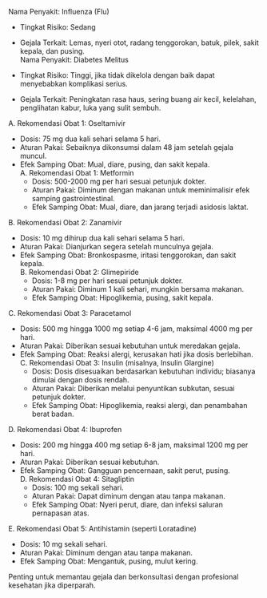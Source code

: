 Nama Penyakit: Influenza (Flu)  
- Tingkat Risiko: Sedang  
- Gejala Terkait: Lemas, nyeri otot, radang tenggorokan, batuk, pilek, sakit kepala, dan pusing.  
Nama Penyakit: Diabetes Melitus  

- Tingkat Risiko: Tinggi, jika tidak dikelola dengan baik dapat menyebabkan komplikasi serius.  
- Gejala Terkait: Peningkatan rasa haus, sering buang air kecil, kelelahan, penglihatan kabur, luka yang sulit sembuh.  

A. Rekomendasi Obat 1: Oseltamivir  
- Dosis: 75 mg dua kali sehari selama 5 hari.  
- Aturan Pakai: Sebaiknya dikonsumsi dalam 48 jam setelah gejala muncul.  
- Efek Samping Obat: Mual, diare, pusing, dan sakit kepala.  
A. Rekomendasi Obat 1: Metformin  
  - Dosis: 500-2000 mg per hari sesuai petunjuk dokter.  
  - Aturan Pakai: Diminum dengan makanan untuk meminimalisir efek samping gastrointestinal.  
  - Efek Samping Obat: Mual, diare, dan jarang terjadi asidosis laktat.  

B. Rekomendasi Obat 2: Zanamivir  
- Dosis: 10 mg dihirup dua kali sehari selama 5 hari.  
- Aturan Pakai: Dianjurkan segera setelah munculnya gejala.  
- Efek Samping Obat: Bronkospasme, iritasi tenggorokan, dan sakit kepala.  
B. Rekomendasi Obat 2: Glimepiride  
  - Dosis: 1-8 mg per hari sesuai petunjuk dokter.  
  - Aturan Pakai: Diminum 1 kali sehari, mungkin bersama makanan.  
  - Efek Samping Obat: Hipoglikemia, pusing, sakit kepala.  

C. Rekomendasi Obat 3: Paracetamol  
- Dosis: 500 mg hingga 1000 mg setiap 4-6 jam, maksimal 4000 mg per hari.  
- Aturan Pakai: Diberikan sesuai kebutuhan untuk meredakan gejala.  
- Efek Samping Obat: Reaksi alergi, kerusakan hati jika dosis berlebihan.  
C. Rekomendasi Obat 3: Insulin (misalnya, Insulin Glargine)  
  - Dosis: Dosis disesuaikan berdasarkan kebutuhan individu; biasanya dimulai dengan dosis rendah.  
  - Aturan Pakai: Diberikan melalui penyuntikan subkutan, sesuai petunjuk dokter.  
  - Efek Samping Obat: Hipoglikemia, reaksi alergi, dan penambahan berat badan.  

D. Rekomendasi Obat 4: Ibuprofen  
- Dosis: 200 mg hingga 400 mg setiap 6-8 jam, maksimal 1200 mg per hari.  
- Aturan Pakai: Diberikan sesuai kebutuhan.  
- Efek Samping Obat: Gangguan pencernaan, sakit perut, pusing.  
D. Rekomendasi Obat 4: Sitagliptin  
  - Dosis: 100 mg sekali sehari.  
  - Aturan Pakai: Dapat diminum dengan atau tanpa makanan.  
  - Efek Samping Obat: Nyeri perut, diare, dan infeksi saluran pernapasan atas.  

E. Rekomendasi Obat 5: Antihistamin (seperti Loratadine)  
- Dosis: 10 mg sekali sehari.  
- Aturan Pakai: Diminum dengan atau tanpa makanan.  
- Efek Samping Obat: Mengantuk, pusing, mulut kering.  

Penting untuk memantau gejala dan berkonsultasi dengan profesional kesehatan jika diperparah.
